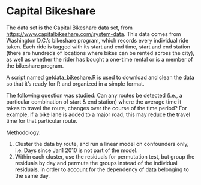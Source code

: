 # Capital Bikeshare 

The data set is the Capital Bikeshare data set, from https://www.capitalbikeshare.com/system-data. This data comes from Washington D.C.’s bikeshare program, which records every individual ride taken. Each ride is tagged with its start and end time, start and end station (there are hundreds of locations where bikes can be rented across the city), as well as whether the rider has bought a one-time rental or is a member of the bikeshare program.

A script named getdata_bikeshare.R is used to download and clean the data so that it’s ready for R and organized in a simple format. 

The following question was studied: Can any routes be detected (i.e., a particular combination of start & end station) where the average time it takes to travel the route, changes over the course of the time period? For example, if a bike lane is added to a major road, this may reduce the travel time for that particular route.

Methodology:

1. Cluster the data by route, and run a linear model on confounders only, i.e. Days since Jan1 2010 is not part of the model.
2. Within each cluster, use the residuals for permutation test, but group the residuals by day and permute the groups instead of the individual residuals, in order to account for the dependency of data belonging to the same day.
